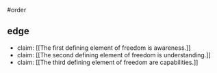 #order 
## edge
- claim: [[The first defining element of freedom is awareness.]]
- claim: [[The second defining element of freedom is understanding.]]
- claim: [[The third defining element of freedom are capabilities.]]

